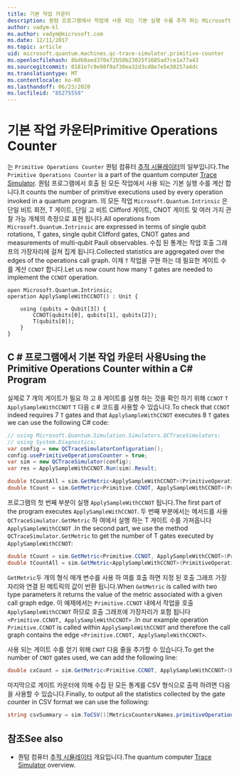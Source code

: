 ```yaml
---
title: 기본 작업 카운터
description: 퀀텀 프로그램에서 작업에 사용 되는 기본 실행 수를 추적 하는 Microsoft QDK 기본 작업 카운터에 대해 알아봅니다.
author: vadym-kl
ms.author: vadym@microsoft.com
ms.date: 12/11/2017
ms.topic: article
uid: microsoft.quantum.machines.qc-trace-simulator.primitive-counter
ms.openlocfilehash: 8bdb0aed370e72b58b23025f1685ad7ce1a77a43
ms.sourcegitcommit: 0181e7c9e98f9af30ea32d3cd8e7e5e30257a4dc
ms.translationtype: MT
ms.contentlocale: ko-KR
ms.lasthandoff: 06/23/2020
ms.locfileid: "85275558"
---
```

# <a name="primitive-operations-counter"></a><span data-ttu-id="99285-103">기본 작업 카운터</span><span class="sxs-lookup"><span data-stu-id="99285-103">Primitive Operations Counter</span></span>  

<span data-ttu-id="99285-104">는 `Primitive Operations Counter` 퀀텀 컴퓨터 [추적 시뮬레이터](xref:microsoft.quantum.machines.qc-trace-simulator.intro)의 일부입니다.</span><span class="sxs-lookup"><span data-stu-id="99285-104">The `Primitive Operations Counter` is a part of the quantum computer [Trace Simulator](xref:microsoft.quantum.machines.qc-trace-simulator.intro).</span></span> <span data-ttu-id="99285-105">퀀텀 프로그램에서 호출 된 모든 작업에서 사용 되는 기본 실행 수를 계산 합니다.</span><span class="sxs-lookup"><span data-stu-id="99285-105">It counts the number of primitive executions used by every operation invoked in a quantum program.</span></span> <span data-ttu-id="99285-106">의 모든 작업 `Microsoft.Quantum.Intrinsic` 은 단일 비트 회전, T 게이트, 단일 고 비트 Clifford 게이트, CNOT 게이트 및 여러 가지 관찰 가능 개체의 측정으로 표현 됩니다.</span><span class="sxs-lookup"><span data-stu-id="99285-106">All operations from `Microsoft.Quantum.Intrinsic` are expressed in terms of single qubit rotations, T gates, single qubit Clifford gates, CNOT gates and measurements of multi-qubit Pauli observables.</span></span> <span data-ttu-id="99285-107">수집 된 통계는 작업 호출 그래프의 가장자리에 걸쳐 집계 됩니다.</span><span class="sxs-lookup"><span data-stu-id="99285-107">Collected statistics are aggregated over the edges of the operations call graph.</span></span> <span data-ttu-id="99285-108">이제 `T` 작업을 구현 하는 데 필요한 게이트 수를 계산 `CCNOT` 합니다.</span><span class="sxs-lookup"><span data-stu-id="99285-108">Let us now count how many `T` gates are needed to implement the `CCNOT` operation.</span></span> 

```qsharp
open Microsoft.Quantum.Intrinsic;
operation ApplySampleWithCCNOT() : Unit {

    using (qubits = Qubit[3]) {
        CCNOT(qubits[0], qubits[1], qubits[2]);
        T(qubits[0]);
    } 
}
```

## <a name="using-the-primitive-operations-counter-within-a-c-program"></a><span data-ttu-id="99285-109">C # 프로그램에서 기본 작업 카운터 사용</span><span class="sxs-lookup"><span data-stu-id="99285-109">Using the Primitive Operations Counter within a C# Program</span></span>

<span data-ttu-id="99285-110">실제로 7 개의 게이트가 필요 하 고 8 게이트를 실행 하는 것을 확인 하기 위해 `CCNOT` `T` `ApplySampleWithCCNOT` `T` 다음 c # 코드를 사용할 수 있습니다.</span><span class="sxs-lookup"><span data-stu-id="99285-110">To check that `CCNOT` indeed requires 7 `T` gates and that `ApplySampleWithCCNOT` executes 8 `T` gates we can use the following C# code:</span></span>

```csharp 
// using Microsoft.Quantum.Simulation.Simulators.QCTraceSimulators;
// using System.Diagnostics;
var config = new QCTraceSimulatorConfiguration();
config.usePrimitiveOperationsCounter = true;
var sim = new QCTraceSimulator(config);
var res = ApplySampleWithCCNOT.Run(sim).Result;

double tCountAll = sim.GetMetric<ApplySampleWithCCNOT>(PrimitiveOperationsGroupsNames.T);
double tCount = sim.GetMetric<Primitive.CCNOT, ApplySampleWithCCNOT>(PrimitiveOperationsGroupsNames.T);
```

<span data-ttu-id="99285-111">프로그램의 첫 번째 부분이 실행 `ApplySampleWithCCNOT` 됩니다.</span><span class="sxs-lookup"><span data-stu-id="99285-111">The first part of the program executes `ApplySampleWithCCNOT`.</span></span> <span data-ttu-id="99285-112">두 번째 부분에서는 메서드를 사용 `QCTraceSimulator.GetMetric` 하 여에서 실행 하는 T 게이트 수를 가져옵니다 `ApplySampleWithCCNOT` .</span><span class="sxs-lookup"><span data-stu-id="99285-112">In the second part, we use the method `QCTraceSimulator.GetMetric` to get the number of T gates executed by `ApplySampleWithCCNOT`:</span></span> 

```csharp
double tCount = sim.GetMetric<Primitive.CCNOT, ApplySampleWithCCNOT>(PrimitiveOperationsGroupsNames.T);
double tCountAll = sim.GetMetric<ApplySampleWithCCNOT>(PrimitiveOperationsGroupsNames.T);
```

<span data-ttu-id="99285-113">`GetMetric`두 개의 형식 매개 변수를 사용 하 여를 호출 하면 지정 된 호출 그래프 가장자리와 연결 된 메트릭의 값이 반환 됩니다.</span><span class="sxs-lookup"><span data-stu-id="99285-113">When `GetMetric` is called with two type parameters it returns the value of the metric associated with a given call graph edge.</span></span> <span data-ttu-id="99285-114">이 예제에서는 `Primitive.CCNOT` 내에서 작업을 호출 `ApplySampleWithCCNOT` 하므로 호출 그래프에 가장자리가 포함 됩니다 `<Primitive.CCNOT, ApplySampleWithCCNOT>` .</span><span class="sxs-lookup"><span data-stu-id="99285-114">In our example operation `Primitive.CCNOT` is called within `ApplySampleWithCCNOT` and therefore the call graph contains the edge `<Primitive.CCNOT, ApplySampleWithCCNOT>`.</span></span> 

<span data-ttu-id="99285-115">사용 되는 게이트 수를 얻기 위해 `CNOT` 다음 줄을 추가할 수 있습니다.</span><span class="sxs-lookup"><span data-stu-id="99285-115">To get the number of `CNOT` gates used, we can add the following line:</span></span>
```csharp
double cxCount = sim.GetMetric<Primitive.CCNOT, ApplySampleWithCCNOT>(PrimitiveOperationsGroupsNames.CX);
```

<span data-ttu-id="99285-116">마지막으로 게이트 카운터에 의해 수집 된 모든 통계를 CSV 형식으로 출력 하려면 다음을 사용할 수 있습니다.</span><span class="sxs-lookup"><span data-stu-id="99285-116">Finally, to output all the statistics collected by the gate counter in CSV format we can use the following:</span></span>
```csharp
string csvSummary = sim.ToCSV()[MetricsCountersNames.primitiveOperationsCounter];
```

## <a name="see-also"></a><span data-ttu-id="99285-117">참조</span><span class="sxs-lookup"><span data-stu-id="99285-117">See also</span></span> ##

- <span data-ttu-id="99285-118">퀀텀 컴퓨터 [추적 시뮬레이터](xref:microsoft.quantum.machines.qc-trace-simulator.intro) 개요입니다.</span><span class="sxs-lookup"><span data-stu-id="99285-118">The quantum computer [Trace Simulator](xref:microsoft.quantum.machines.qc-trace-simulator.intro) overview.</span></span>
